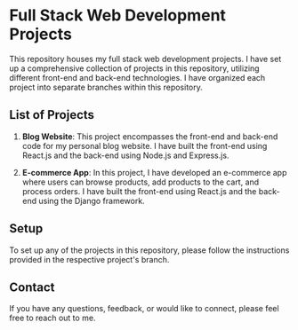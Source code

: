 # Full Stack Web Development Projects

This repository houses my full stack web development projects. I have set up a comprehensive collection of projects in this repository, utilizing different front-end and back-end technologies. I have organized each project into separate branches within this repository.

## List of Projects

1. **Blog Website**: This project encompasses the front-end and back-end code for my personal blog website. I have built the front-end using React.js and the back-end using Node.js and Express.js.

2. **E-commerce App**: In this project, I have developed an e-commerce app where users can browse products, add products to the cart, and process orders. I have built the front-end using React.js and the back-end using the Django framework.

## Setup

To set up any of the projects in this repository, please follow the instructions provided in the respective project's branch.

## Contact

If you have any questions, feedback, or would like to connect, please feel free to reach out to me.


